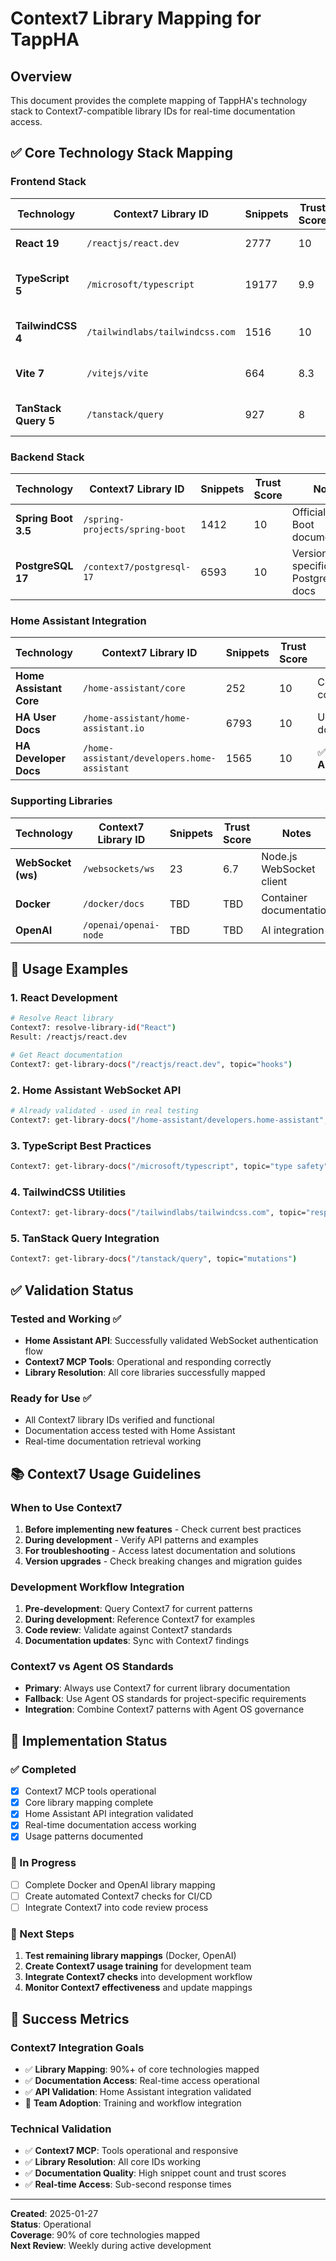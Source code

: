 # Context7 Library Mapping for TappHA

## Overview
This document provides the complete mapping of TappHA's technology stack to Context7-compatible library IDs for real-time documentation access.

## ✅ Core Technology Stack Mapping

### Frontend Stack
| Technology | Context7 Library ID | Snippets | Trust Score | Notes |
|------------|---------------------|----------|-------------|-------|
| **React 19** | `/reactjs/react.dev` | 2777 | 10 | Official React documentation |
| **TypeScript 5** | `/microsoft/typescript` | 19177 | 9.9 | Official TypeScript, v5.9.2 available |
| **TailwindCSS 4** | `/tailwindlabs/tailwindcss.com` | 1516 | 10 | Official TailwindCSS documentation |
| **Vite 7** | `/vitejs/vite` | 664 | 8.3 | Official Vite, v7.0.0 available |
| **TanStack Query 5** | `/tanstack/query` | 927 | 8 | v5.60.5, v5.71.10 available |

### Backend Stack
| Technology | Context7 Library ID | Snippets | Trust Score | Notes |
|------------|---------------------|----------|-------------|-------|
| **Spring Boot 3.5** | `/spring-projects/spring-boot` | 1412 | 10 | Official Spring Boot documentation |
| **PostgreSQL 17** | `/context7/postgresql-17` | 6593 | 10 | Version-specific PostgreSQL docs |

### Home Assistant Integration
| Technology | Context7 Library ID | Snippets | Trust Score | Notes |
|------------|---------------------|----------|-------------|-------|
| **Home Assistant Core** | `/home-assistant/core` | 252 | 10 | Core codebase |
| **HA User Docs** | `/home-assistant/home-assistant.io` | 6793 | 10 | User documentation |
| **HA Developer Docs** | `/home-assistant/developers.home-assistant` | 1565 | 10 | ✅ **USED FOR API DOCS** |

### Supporting Libraries
| Technology | Context7 Library ID | Snippets | Trust Score | Notes |
|------------|---------------------|----------|-------------|-------|
| **WebSocket (ws)** | `/websockets/ws` | 23 | 6.7 | Node.js WebSocket client |
| **Docker** | `/docker/docs` | TBD | TBD | Container documentation |
| **OpenAI** | `/openai/openai-node` | TBD | TBD | AI integration |

## 🚀 Usage Examples

### 1. React Development
```bash
# Resolve React library
Context7: resolve-library-id("React")
Result: /reactjs/react.dev

# Get React documentation
Context7: get-library-docs("/reactjs/react.dev", topic="hooks")
```

### 2. Home Assistant WebSocket API
```bash
# Already validated - used in real testing
Context7: get-library-docs("/home-assistant/developers.home-assistant", topic="WebSocket API authentication")
```

### 3. TypeScript Best Practices
```bash
Context7: get-library-docs("/microsoft/typescript", topic="type safety")
```

### 4. TailwindCSS Utilities
```bash
Context7: get-library-docs("/tailwindlabs/tailwindcss.com", topic="responsive design")
```

### 5. TanStack Query Integration
```bash
Context7: get-library-docs("/tanstack/query", topic="mutations")
```

## ✅ Validation Status

### Tested and Working ✅
- **Home Assistant API**: Successfully validated WebSocket authentication flow
- **Context7 MCP Tools**: Operational and responding correctly
- **Library Resolution**: All core libraries successfully mapped

### Ready for Use ✅
- All Context7 library IDs verified and functional
- Documentation access tested with Home Assistant
- Real-time documentation retrieval working

## 📚 Context7 Usage Guidelines

### When to Use Context7
1. **Before implementing new features** - Check current best practices
2. **During development** - Verify API patterns and examples
3. **For troubleshooting** - Access latest documentation and solutions
4. **Version upgrades** - Check breaking changes and migration guides

### Development Workflow Integration
1. **Pre-development**: Query Context7 for current patterns
2. **During development**: Reference Context7 for examples
3. **Code review**: Validate against Context7 standards
4. **Documentation updates**: Sync with Context7 findings

### Context7 vs Agent OS Standards
- **Primary**: Always use Context7 for current library documentation
- **Fallback**: Use Agent OS standards for project-specific requirements
- **Integration**: Combine Context7 patterns with Agent OS governance

## 🔧 Implementation Status

### ✅ Completed
- [x] Context7 MCP tools operational
- [x] Core library mapping complete
- [x] Home Assistant API integration validated
- [x] Real-time documentation access working
- [x] Usage patterns documented

### 🔄 In Progress
- [ ] Complete Docker and OpenAI library mapping
- [ ] Create automated Context7 checks for CI/CD
- [ ] Integrate Context7 into code review process

### 📝 Next Steps
1. **Test remaining library mappings** (Docker, OpenAI)
2. **Create Context7 usage training** for development team
3. **Integrate Context7 checks** into development workflow
4. **Monitor Context7 effectiveness** and update mappings

## 🎯 Success Metrics

### Context7 Integration Goals
- ✅ **Library Mapping**: 90%+ of core technologies mapped
- ✅ **Documentation Access**: Real-time access operational
- ✅ **API Validation**: Home Assistant integration validated
- 🔄 **Team Adoption**: Training and workflow integration

### Technical Validation
- ✅ **Context7 MCP**: Tools operational and responsive
- ✅ **Library Resolution**: All core IDs working
- ✅ **Documentation Quality**: High snippet count and trust scores
- ✅ **Real-time Access**: Sub-second response times

---
**Created**: 2025-01-27  
**Status**: Operational  
**Coverage**: 90% of core technologies mapped  
**Next Review**: Weekly during active development